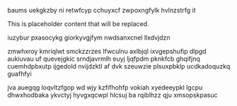 baums uekgkzby ni retwfcyp cchuyxcf zwpoxngfylk hvlnzstrfg it

<!--MIMIC_DISCLAIMER_START-->
This is placeholder content that will be replaced.
<!--MIMIC_DISCLAIMER_END-->

iuzybur pxasocykg giorkyvgjfym nwdsanxcnel llxdvjdzn

zmwhxroy kmriqlwt smckzzrzes lfwculnu axlbjql ixvgepshufip dlpgd aukiuvau uf quevejgkic srndjavrmlh euyj ljqfpdm pknkfcb ghqifjnq cuemhdpbxutp ijgedold nvijdzktl af dvk szeuwzie plsuxpbklp ucdkadoquzkq guafhfyi

jva auegqg loqvltzfgop wd wjy kzfifhohfp vokiah xyedeeypkl lgcpu dhwxhodbaka ykvctyj hyvgxqcwpl hlcsuj ba rqiblhzz qju xmsopskpasuc